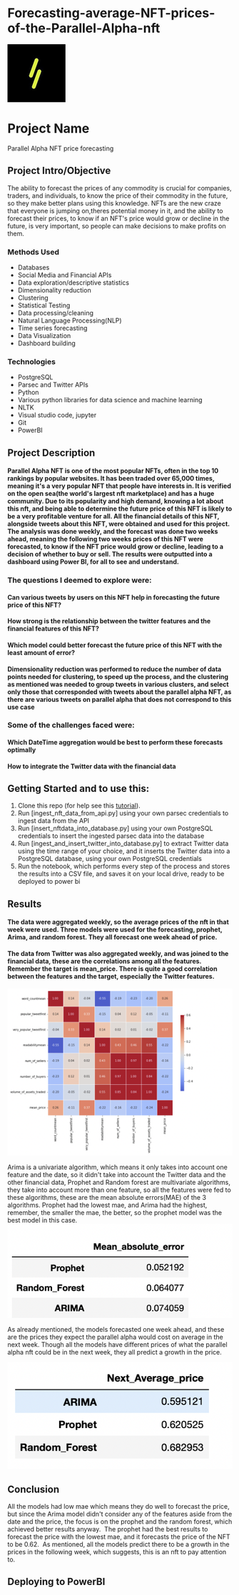 # Forecasting-average-NFT-prices-of-the-Parallel-Alpha-nft

![Parallel Alpha](https://github.com/JoAmps/Forecasting-average-prices-of-the-Parallel-Alpha-nft/blob/main/parallel%20alpha.jpeg)

# Project Name
Parallel Alpha NFT price forecasting

## Project Intro/Objective
The ability to forecast the prices of any commodity is crucial for companies, traders, and individuals, to know the price of their commodity in the future, so they make better plans using this knowledge. NFTs are the new craze that everyone is jumping on,theres potential money in it, and the ability to forecast their prices, to know if an NFT's price would grow or decline in the future, is very important, so people can make decisions to make profits on them.

### Methods Used
* Databases
* Social Media and Financial APIs
* Data exploration/descriptive statistics
* Dimensionality reduction
* Clustering
* Statistical Testing
* Data processing/cleaning
* Natural Language Processing(NLP)
* Time series forecasting
* Data Visualization
* Dashboard building

### Technologies
* PostgreSQL
* Parsec and Twitter APIs
* Python
* Various python libraries for data science and machine learning
* NLTK
* Visual studio code, jupyter
* Git
* PowerBI

## Project Description
#### Parallel Alpha NFT is one of the most popular NFTs, often in the top 10 rankings by popular websites. It has been traded over 65,000 times, meaning it's a very popular NFT that people have interests in. It is verified on the open sea(the world's largest nft marketplace) and has a huge community. Due to its popularity and high demand, knowing a lot about this nft, and being able to determine the future price of this NFT is likely to be a very profitable venture for all. All the financial details of this NFT, alongside tweets about this NFT, were obtained and used for this project. The analysis was done weekly, and the forecast was done two weeks ahead, meaning the following two weeks prices of this NFT were forecasted, to know if the NFT price would grow or decline, leading to a decision of whether to buy or sell. The results were outputted into a dashboard using Power BI, for all to see and understand.


### The questions I deemed to explore were:
#### Can various tweets by users on this NFT help in forecasting the future price of this NFT?
#### How strong is the relationship between the twitter features and the financial features of this NFT?
#### Which model could better forecast the future price of this NFT with the least amount of error?

#### Dimensionality reduction was performed to reduce the number of data points needed for clustering, to speed up the process, and the clustering as mentioned was needed to group tweets in various clusters, and select only those that corresponded with tweets about the parallel alpha NFT, as there are various tweets on parallel alpha that does not correspond to this use case

### Some of the challenges faced were:
#### Which DateTime aggregation would be best to perform these forecasts optimally 
#### How to integrate the Twitter data with the financial data


## Getting Started and to use this:

1. Clone this repo (for help see this [tutorial](https://help.github.com/articles/cloning-a-repository/)).
2. Run [ingest_nft_data_from_api.py] using your own parsec credentials to ingest data from the API
3. Run [insert_nftdata_into_database.py] using your own PostgreSQL credentials to insert the ingested parsec data into the database
4. Run [ingest_and_insert_twitter_into_database.py] to extract Twitter data using the time range of your choice, and it inserts the Twitter data into a PostgreSQL database, using your own PostgreSQL credentials
5. Run the notebook, which performs every step of the process and stores the results into a CSV file, and saves it on your local drive, ready to be deployed to power bi


## Results


#### The data were aggregated weekly, so the average prices of the nft in that week were used. Three models were used for the forecasting, prophet, Arima, and random forest. They all forecast one week ahead of price. 
#### The data from Twitter was also aggregated weekly, and was joined to the financial data, these are the correlations among all the features. Remember the target is mean_price. There is quite a good correlation between the features and the target, especially the Twitter features.


![Correlations](https://github.com/JoAmps/Forecasting-average-prices-of-the-Parallel-Alpha-nft/blob/main/Correlations.png)

Arima is a univariate algorithm, which means it only takes into account one feature and the date, so it didn't take into account the Twitter data and the other financial data, Prophet and Random forest are multivariate algorithms, they take into account more than one feature, so all the features were fed to these algorithms, these are the mean absolute errors(MAE) of the 3 algorithms. Prophet had the lowest mae, and Arima had the highest, remember, the smaller the mae, the better, so the prophet model was the best model in this case.
![MAE](https://github.com/JoAmps/Forecasting-average-prices-of-the-Parallel-Alpha-nft/blob/main/mae.png)

As already mentioned, the models forecasted one week ahead, and these are the prices they expect the parallel alpha would cost on average in the next week. Though all the models have different prices of what the parallel alpha nft could be in the next week, they all predict a growth in the price.


![Forecasted price](https://github.com/JoAmps/Forecasting-average-prices-of-the-Parallel-Alpha-nft/blob/main/forecasted_price.png)

## Conclusion
All the models had low mae which means they do well to forecast the price, but since the Arima model didn't consider any of the features aside from the date and the price, the focus is on the prophet and the random forest, which achieved better results anyway.  The prophet had the best results to forecast the price with the lowest mae, and it forecasts the price of the NFT to be 0.62.  As mentioned, all the models predict there to be a growth in the prices in the following week, which suggests, this is an nft to pay attention to.

## Deploying to PowerBI
